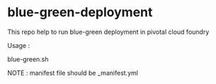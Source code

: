 # blue-green-deployment
This repo help to run blue-green deployment in pivotal cloud foundry

Usage :

blue-green.sh <appname>
  
NOTE : manifest file should be <appname>_manifest.yml 
